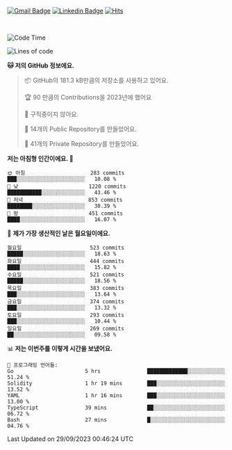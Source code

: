 [![Gmail Badge](https://img.shields.io/badge/-725psh@gmail.com-c14438?style=flat&logo=Gmail&logoColor=white&link=mailto:725psh@gmail.com)](mailto:725psh@gmail.com) 
[![Linkedin Badge](https://img.shields.io/badge/-soohanpark-0072b1?style=flat&logo=Linkedin&logoColor=white&link=https://www.linkedin.com/in/soohanpark/)](https://www.linkedin.com/in/soohanpark/) 
[![Hits](https://hits.seeyoufarm.com/api/count/incr/badge.svg?url=https%3A%2F%2Fgithub.com%2FSoohan-Park&count_bg=%23000000&title_bg=%23828282&icon=gradle.svg&icon_color=%23FFFFFF&title=Visited&edge_flat=false)](https://hits.seeyoufarm.com)  

<br />

<!--START_SECTION:waka-->
![Code Time](http://img.shields.io/badge/Code%20Time-1%2C327%20hrs%205%20mins-blue)

![Lines of code](https://img.shields.io/badge/%EC%A0%80%EB%8A%94%20%EC%97%AC%ED%83%9C%EA%B9%8C%EC%A7%80%20-6.2%20million%20%EC%A4%84%EC%9D%98%20%EC%BD%94%EB%93%9C%EB%A5%BC%20%EC%9E%91%EC%84%B1%ED%96%88%EC%96%B4%EC%9A%94.-blue)

**🐱 저의 GitHub 정보에요.** 

> 📦 GitHub의 181.3 kB만큼의 저장소를 사용하고 있어요. 
 > 
> 🏆 90 만큼의 Contributions을 2023년에 했어요
 > 
> 🚫 구직중이지 않아요.
 > 
> 📜 14개의 Public Repository를 만들었어요. 
 > 
> 🔑 41개의 Private Repository를 만들었어요. 
 > 
**저는 아침형 인간이에요. 🐤** 

```text
🌞 아침                     283 commits         ███░░░░░░░░░░░░░░░░░░░░░░   10.08 % 
🌆 낮　                     1220 commits        ███████████░░░░░░░░░░░░░░   43.46 % 
🌃 저녁                     853 commits         ████████░░░░░░░░░░░░░░░░░   30.39 % 
🌙 밤　                     451 commits         ████░░░░░░░░░░░░░░░░░░░░░   16.07 % 
```
📅 **제가 가장 생산적인 날은 월요일이에요.** 

```text
월요일                      523 commits         █████░░░░░░░░░░░░░░░░░░░░   18.63 % 
화요일                      444 commits         ████░░░░░░░░░░░░░░░░░░░░░   15.82 % 
수요일                      521 commits         █████░░░░░░░░░░░░░░░░░░░░   18.56 % 
목요일                      383 commits         ███░░░░░░░░░░░░░░░░░░░░░░   13.64 % 
금요일                      374 commits         ███░░░░░░░░░░░░░░░░░░░░░░   13.32 % 
토요일                      293 commits         ███░░░░░░░░░░░░░░░░░░░░░░   10.44 % 
일요일                      269 commits         ██░░░░░░░░░░░░░░░░░░░░░░░   09.58 % 
```


📊 **저는 이번주를 이렇게 시간을 보냈어요.** 

```text
💬 프로그래밍 언어들: 
Go                       5 hrs               █████████████░░░░░░░░░░░░   51.24 % 
Solidity                 1 hr 19 mins        ███░░░░░░░░░░░░░░░░░░░░░░   13.52 % 
YAML                     1 hr 16 mins        ███░░░░░░░░░░░░░░░░░░░░░░   13.00 % 
TypeScript               39 mins             ██░░░░░░░░░░░░░░░░░░░░░░░   06.72 % 
Bash                     27 mins             █░░░░░░░░░░░░░░░░░░░░░░░░   04.76 % 
```


 Last Updated on 29/09/2023 00:46:24 UTC
<!--END_SECTION:waka-->

